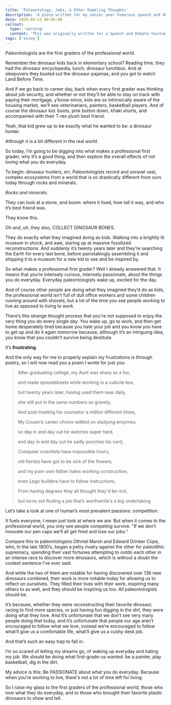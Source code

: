 ```yaml
---
title: 'Paleontology, Jobs, & Other Rambling Thoughts'
description: 'A piece written for my senior year humorous speech and debate tournaments.'
date: 2020-04-12 00:05:00
callout:
  type: 'warning'
  content: 'This was originally written for a Speech and Debate tournament and is in an early/ draft form. Please ignore any strange tenses or references to tournaments/ competitions.'
tags: ['essay']
---
```


Paleontologists are the first graders of the professional world.

Remember the dinosaur kids back in elementary school? Reading time, they had the dinosaur encyclopedia, lunch, dinosaur lunchbox. And at sleepovers they busted out the dinosaur pajamas, and you got to watch Land Before Time.

And if we go back to career day, back when every first grader was thinking about job security, and whether or not they’ll be able to stay on track with paying their mortgage, y’know since, kids are so intrinsically aware of the housing market, we’ll see veterinarians, painters, basketball players. And of course the dinosaur kid: boots, pink button down, khaki shorts, and accompanied with their T-rex plush best friend.

Yeah, that kid grew up to be exactly what he wanted to be: a dinosaur hunter.

Although it is a bit different in the real world.

So today, I’m going to be digging into what makes a professional first grader, why it’s a good thing, and then explore the overall effects of not loving what you do everyday.

To begin: dinosaur hunters, err, Paleontologists record and unravel vast, complex ecosystems from a world that is so drastically different from ours today through rocks and minerals.

_Rocks and minerals._

They can look at a stone, and boom: where it lived, how tall it was, and who it’s best friend was.

They know this.

Oh and, uh, they also, COLLECT DINOSAUR BONES.

They do exactly what they imagined doing as kids. Walking into a brightly lit museum in shock, and awe, staring up at massive fossilized reconstructions. And suddenly it’s twenty years later and they’re searching the Earth for every last bone, before painstakingly assembling it and shipping it to a museum for a new kid to see and be inspired by.

So what makes a professional first grader? Well I already answered that. It means that you’re intensely curious, intensely passionate, about the things you do everyday. Everyday paleontologists wake up, excited for the day.

And of course other people are doing what they imagined they’d do as kids, the professional world isn’t full of dull office workers and some children running around with shovels, but a lot of the time you see people working to live as opposed to living to work.

There’s this strange thought process that you're not supposed to enjoy the very thing you do every single day. You wake up, go to work, and then get home desperately tired because you hate your job and you know you have to get up and do it again tomorrow because, although it’s an intriguing idea, you know that you couldn’t survive being destitute.

It’s **frustrating**.

And the only way for me to properly explain my frustrations is through poetry, so I will now read you a poem I wrote for just you:

> After graduating college, my Aunt was sharp as a fox,
>
> and made spreadsheets while working in a cubicle box,
>
> but twenty years later, having used them near daily,
>
> she still put in the same numbers so gravely,
>
> And post meeting his counselor a million different times,
>
> My Cousin’s career choice settled on studying enzymes,
>
> so day in and day out he watches super hard,
>
> and day in and day out he sadly punches his card,
>
> Computer scientists have impossible hours,
>
> old florists have got to be sick of the flowers,
>
> and my poor own father hates working construction,
>
> even Lego builders have to follow instructions,
>
> From having degrees they all thought they'd be rich,
>
> but turns out finding a job that’s worthwhile's a _big_ undertaking

Let’s take a look at one of human’s most prevalent passions: competition.

It fuels everyone, I mean just look at where we are. But when it comes to the professional world, you only see people competing survive. "If we don’t innovate our pen caps we’ll all get fired and lose our jobs."

Compare this to paleontologists Othniel Marsh and Edward Drinker Cope, who, In the late 1800’s, began a petty rivalry against the other for paleolithic supremacy, spending their vast fortunes attempting to outdo each other in an intense race to discover more dinosaurs, which is without a doubt the coolest sentence I’ve ever said.

And while the two of them are notable for having discovered over 136 new dinosaurs combined, their work is more notable today for allowing us to reflect on ourselves. They filled their lives with their work, inspiring many others to as well, and they should be inspiring us too. All paleontologists should be.

It’s because, whether they were reconstructing their favorite dinosaur, racing to find more species, or just having fun digging in the dirt, they were doing what they love. And It’s unfortunate that we don’t see very many people doing that today, and it’s unfortunate that people our age aren’t encouraged to follow what we love, instead we’re encouraged to follow what’ll give us a comfortable life, what’ll give us a cushy desk job.

And that’s such an easy trap to fall in.

I’m so scared of letting my dreams go, of waking up everyday and hating my job. We should be doing what first-grade-us wanted: be a painter, play basketball, dig in the dirt.

My advice is this: Be PASSIONATE about what you do everyday. Because when you’re working to live, there's not a lot of time left for living.

So I raise my glass to the first graders of the professional world, those who love what they do everyday, and to those who brought their favorite plastic dinosaurs to show and tell.
